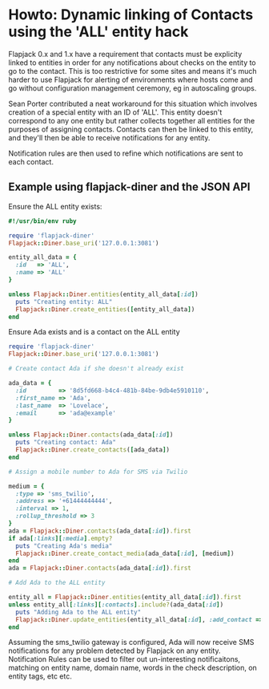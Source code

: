 # Howto: Dynamic linking of Contacts using the 'ALL' entity hack

Flapjack 0.x and 1.x have a requirement that contacts must be explicity linked to entities in order for any notifications about checks on the entity to go to the contact. This is too restrictive for some sites and means it's much harder to use Flapjack for alerting of environments where hosts come and go without configuration management ceremony, eg in autoscaling groups.

Sean Porter contributed a neat workaround for this situation which involves creation of a special entity with an ID of 'ALL'.
This entity doesn't correspond to any one entity but rather collects together all entities for the purposes of assigning contacts. Contacts can then be linked to this entity, and they'll then be able to receive notifications for any entity.

Notification rules are then used to refine which notifications are sent to each contact.

## Example using flapjack-diner and the JSON API

Ensure the ALL entity exists:

```ruby
#!/usr/bin/env ruby

require 'flapjack-diner'
Flapjack::Diner.base_uri('127.0.0.1:3081')

entity_all_data = {
  :id   => 'ALL',
  :name => 'ALL'
}

unless Flapjack::Diner.entities(entity_all_data[:id])
  puts "Creating entity: ALL"
  Flapjack::Diner.create_entities([entity_all_data])
end
```

Ensure Ada exists and is a contact on the ALL entity

```ruby
require 'flapjack-diner'
Flapjack::Diner.base_uri('127.0.0.1:3081')

# Create contact Ada if she doesn't already exist

ada_data = {
  :id         => '8d5fd668-b4c4-481b-84be-9db4e5910110',
  :first_name => 'Ada',
  :last_name  => 'Lovelace',
  :email      => 'ada@example'
}

unless Flapjack::Diner.contacts(ada_data[:id])
  puts "Creating contact: Ada"
  Flapjack::Diner.create_contacts([ada_data])
end

# Assign a mobile number to Ada for SMS via Twilio

medium = {
  :type => 'sms_twilio',
  :address => '+61444444444',
  :interval => 1,
  :rollup_threshold => 3
}
ada = Flapjack::Diner.contacts(ada_data[:id]).first
if ada[:links][:media].empty?
  puts "Creating Ada's media"
  Flapjack::Diner.create_contact_media(ada_data[:id], [medium])
end
ada = Flapjack::Diner.contacts(ada_data[:id]).first

# Add Ada to the ALL entity

entity_all = Flapjack::Diner.entities(entity_all_data[:id]).first
unless entity_all[:links][:contacts].include?(ada_data[:id])
  puts "Adding Ada to the ALL entity"
  Flapjack::Diner.update_entities(entity_all_data[:id], :add_contact => ada_data[:id])
end
```

Assuming the sms_twilio gateway is configured, Ada will now receive SMS notifications for any problem detected by Flapjack on any entity. Notification Rules can be used to filter out un-interesting notificaitons, matching on entity name, domain name, words in the check description, on entity tags, etc etc.

